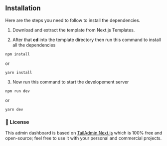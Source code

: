 ## Installation
Here are the steps you need to follow to install the dependencies.

1. Download and extract the template from Next.js Templates.

2. After that **cd** into the template directory then run this command to install all the dependencies

```
npm install
```
or

```
yarn install
```

3. Now run this command to start the developement server

```
npm run dev
```

or 

```
yarn dev
```

### 📄 License
This admin dashboard is based on [TailAdmin Next.js](https://free-nextjs-demo.tailadmin.com/) which is 100% free and open-source; feel free to use it with your personal and commercial projects.